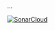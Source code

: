 ...

[![SonarCloud](https://sonarcloud.io/images/project_badges/sonarcloud-white.svg)](https://sonarcloud.io/summary/new_code?id=Miskamyasa_solid)
